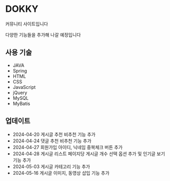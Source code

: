 # DOKKY
커뮤니티 사이트입니다

다양한 기능들을 추가해 나갈 예정입니다

## 사용 기술
* JAVA
* Spring
* HTML
* CSS
* JavaScript
* jQuery
* MySQL
* MyBatis

## 업데이트
* 2024-04-20 게시글 추천 비추천 기능 추가
* 2024-04-24 댓글 추천 비추천 기능 추가
* 2024-04-27 회원가입 아이디, 닉네임 중복체크 버튼 추가
* 2024-04-28 게시글 리스트 페이지당 게시글 개수 선택 옵션 추가 및 인기글 보기 기능 추가
* 2024-05-03 게시글 카테고리 기능 추가
* 2024-05-16 게시글 이미지, 동영상 삽입 기능 추가
